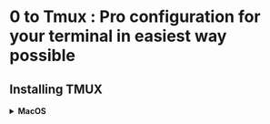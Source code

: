 # 0 to Tmux : Pro configuration for your terminal in easiest way possible

## Installing TMUX

<details>
  <summary> <b> MacOS </> </summary>

  Just use a package manager like **Homebrew** and run the following

  ```
  brew install tmux

```

</details>
